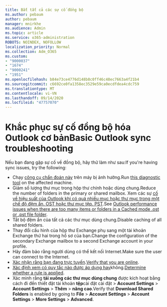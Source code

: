 ```yaml
---
title: Bắt tất cả các sự cố đồng bộ
ms.author: pebaum
author: pebaum
manager: mnirkhe
ms.audience: Admin
ms.topic: article
ms.service: o365-administration
ROBOTS: NOINDEX, NOFOLLOW
localization_priority: Normal
ms.collection: Adm_O365
ms.custom:
- "9000037"
- "1674"
- "9000241"
- "1951"
ms.openlocfilehash: b84e73ce4776d148b8c0ff46c48ec7663a4f21b4
ms.sourcegitcommit: c6692ce0fa1358ec3529e59ca0ecdfdea4cdc759
ms.translationtype: MT
ms.contentlocale: vi-VN
ms.lasthandoff: 09/14/2020
ms.locfileid: "47757070"
---
```

# <a name="basic-outlook-sync-troubleshooting"></a><span data-ttu-id="d823c-102">Khắc phục sự cố đồng bộ hóa Outlook cơ bản</span><span class="sxs-lookup"><span data-stu-id="d823c-102">Basic Outlook sync troubleshooting</span></span>

<span data-ttu-id="d823c-103">Nếu bạn đang gặp sự cố về đồng bộ, hãy thử làm như sau:</span><span class="sxs-lookup"><span data-stu-id="d823c-103">If you're having sync issues, try the following:</span></span>

- <span data-ttu-id="d823c-104">Chạy [công cụ chẩn đoán này](https://aka.ms/sara-outlooksendreceive) trên máy bị ảnh hưởng.</span><span class="sxs-lookup"><span data-stu-id="d823c-104">Run [this diagnostic tool](https://aka.ms/sara-outlooksendreceive) on the affected machine.</span></span>
- <span data-ttu-id="d823c-105">Giảm số lượng thư mục trong hộp thư chính hoặc dùng chung.</span><span class="sxs-lookup"><span data-stu-id="d823c-105">Reduce the number of folders in the primary or shared mailbox.</span></span> <span data-ttu-id="d823c-106">Xem các sự [cố về hiệu suất của Outlook khi có quá nhiều mục hoặc thư mục trong một chế độ đệm ẩn. OST hoặc thư mục tệp. PST](https://support.microsoft.com/help/2768656/outlook-performance-issues-when-there-are-too-many-items-or-folders-in).</span><span class="sxs-lookup"><span data-stu-id="d823c-106">See [Outlook performance issues when there are too many items or folders in a Cached mode .ost or .pst file folder](https://support.microsoft.com/help/2768656/outlook-performance-issues-when-there-are-too-many-items-or-folders-in).</span></span>
- <span data-ttu-id="d823c-107">Tắt bộ đệm ẩn của tất cả các thư mục dùng chung.</span><span class="sxs-lookup"><span data-stu-id="d823c-107">Disable caching of all shared folders.</span></span>
- <span data-ttu-id="d823c-108">Thay đổi cấu hình của hộp thư Exchange phụ sang một tài khoản Exchange thứ hai trong hồ sơ của bạn.</span><span class="sxs-lookup"><span data-stu-id="d823c-108">Change the configuration of the secondary Exchange mailbox to a second Exchange account in your profile.</span></span>
- <span data-ttu-id="d823c-109">Hãy đảm bảo rằng người dùng có thể kết nối Internet.</span><span class="sxs-lookup"><span data-stu-id="d823c-109">Make sure the user can connect to the Internet.</span></span> 
- <span data-ttu-id="d823c-110">[Xác nhận rằng bạn đang trực tuyến](https://support.office.com/article/2460e4a8-16c7-47fc-b204-b1549275aac9).</span><span class="sxs-lookup"><span data-stu-id="d823c-110">[Verify that you are online](https://support.office.com/article/2460e4a8-16c7-47fc-b204-b1549275aac9).</span></span>
- <span data-ttu-id="d823c-111">[Xác định xem có quy tắc nào được áp dụng hay](https://support.office.com/article/C24F5DEA-9465-4DF4-AD17-A50704D66C59)không.</span><span class="sxs-lookup"><span data-stu-id="d823c-111">[Determine whether a rule is applied](https://support.office.com/article/C24F5DEA-9465-4DF4-AD17-A50704D66C59).</span></span>
- <span data-ttu-id="d823c-112">Xác minh rằng **tải xuống các thư mục dùng chung** được kích hoạt bằng cách đi đến thiết đặt tài khoản **tệp**cài đặt cài đặt  >  **Account Settings**  >  **Account Settings**  >  **Thêm**  >  **nâng cao**.</span><span class="sxs-lookup"><span data-stu-id="d823c-112">Verify that **Download Shared Folders** is enabled by going to **File** > **Account Settings** > **Account Settings** > **More Settings** > **Advanced**.</span></span>
